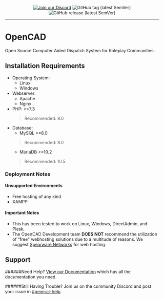 <p align="center">
<a rel="noopener" href="http://discord.io/opencadproject"><img alt="Join our Discord" src="https://img.shields.io/discord/352884538676084756?style=for-the-badge"></a>
<img alt="GitHub tag (latest SemVer)" src="https://img.shields.io/github/v/tag/opencad-app/opencad-php?style=for-the-badge">
<img alt="GitHub release (latest SemVer)" src="https://img.shields.io/github/v/release/opencad-app/opencad-php?style=for-the-badge">
</p>

-------------------

# OpenCAD
Open Source Computer Aided Dispatch System for Roleplay Communities.

## Installation Requirements
* Operating System: 
    * Linux
    * Windows
* Webserver:
    * Apache
    * Nginx
* PHP: >=7.3
    >Recommended: 8.0
* Database:
    * MySQL >=8.0
    >Recommended: 8.0
    * MariaDB >=10.2
    >Recommended: 10.5

### Deployment Notes

#### Unsupported Environments
* Free hosting of any kind
* XAMPP

#### Important Notes
* This has been tested to work on Linux, Windows, DirectAdmin, and Plesk.
* The OpenCAD Development team **DOES NOT** recommend the utilization of "free" webhosting solutions due to a multitude of reasons.
We suggest [Spearware Networks](https://spearwarenetworks.com/web-hosting) for web hosting.

## Support

######Need Help?
[View our Documentation](https://docs.opencad.io) which has all the documentation you need.

######Still Having Trouble?
Join us on the community Discord and post your issue in [#general-help](http://discord.io/opencadproject).
